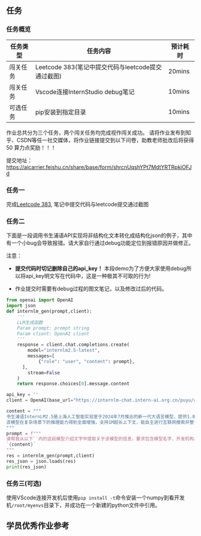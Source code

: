 ## 任务

### 任务概览
| 任务类型 | 任务内容 | 预计耗时 |
| --- |---| ---|
|闯关任务|Leetcode 383(笔记中提交代码与leetcode提交通过截图)| 20mins|
|闯关任务| Vscode连接InternStudio debug笔记 | 10mins|
|可选任务| pip安装到指定目录 | 10mins|

作业总共分为三个任务，两个闯关任务均完成视作闯关成功。
请将作业发布到知乎、CSDN等任一社交媒体，将作业链接提交到以下问卷，助教老师批改后将获得 50 算力点奖励！！！

提交地址：https://aicarrier.feishu.cn/share/base/form/shrcnUqshYPt7MdtYRTRpkiOFJd

### 任务一
完成[Leetcode 383](https://leetcode.cn/problems/ransom-note/description/), 笔记中提交代码与leetcode提交通过截图


### 任务二
下面是一段调用书生浦语API实现将非结构化文本转化成结构化json的例子，其中有一个小bug会导致报错。请大家自行通过debug功能定位到报错原因并做修正。

注意：

- **提交代码时切记删除自己的api_key！** 本段demo为了方便大家使用debug所以将api_key明文写在代码中，这是一种极其不可取的行为!

- 作业提交时需要有debug过程的图文笔记，以及修改过后的代码。
```python
from openai import OpenAI
import json
def internlm_gen(prompt,client):
    '''
    LLM生成函数
    Param prompt: prompt string
    Param client: OpenAI client 
    '''
    response = client.chat.completions.create(
        model="internlm2.5-latest",
        messages=[
            {"role": "user", "content": prompt},
      ],
        stream=False
    )
    return response.choices[0].message.content

api_key = ''
client = OpenAI(base_url="https://internlm-chat.intern-ai.org.cn/puyu/api/v1/",api_key=api_key)

content = """
书生浦语InternLM2.5是上海人工智能实验室于2024年7月推出的新一代大语言模型，提供1.8B、7B和20B三种参数版本，以适应不同需求。
该模型在复杂场景下的推理能力得到全面增强，支持1M超长上下文，能自主进行互联网搜索并整合信息。
"""
prompt = f"""
请帮我从以下``内的这段模型介绍文字中提取关于该模型的信息，要求包含模型名字、开发机构、提供参数版本、上下文长度四个内容，以json格式返回。
`{content}`
"""
res = internlm_gen(prompt,client)
res_json = json.loads(res)
print(res_json)
```

### 任务三(可选)
使用VScode连接开发机后使用`pip install -t`命令安装一个numpy到看开发机`/root/myenvs`目录下，并成功在一个新建的python文件中引用。


## 学员优秀作业参考
